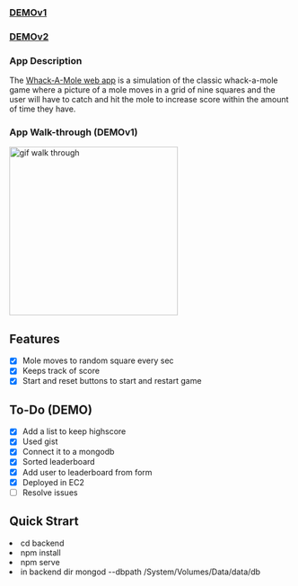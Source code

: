 ### [DEMOv1](https://zen-goodall-82f929.netlify.app/)
### [DEMOv2](https://zen-goodall-82f929.netlify.app/)

### App Description
The [Whack-A-Mole web app](https://zen-goodall-82f929.netlify.app/) is a simulation of the classic whack-a-mole game where a picture of a mole moves in a grid of nine squares and the user will have to catch and hit the mole to increase score within the amount of time they have.

### App Walk-through (DEMOv1)
<img src="" alt="gif walk through" width=300><br>

## Features 
- [x] Mole moves to random square every sec
- [x] Keeps track of score
- [x] Start and reset buttons to start and restart game

## To-Do (DEMO)
- [x] Add a list to keep highscore
- [x] Used gist
- [x] Connect it to a mongodb
- [x] Sorted leaderboard
- [x] Add user to leaderboard from form
- [x] Deployed in EC2
- [ ] Resolve issues

## Quick Strart
<li> cd backend </li>
<li> npm install </li>
<li> npm serve </li>
<li> in backend dir mongod --dbpath /System/Volumes/Data/data/db </li>

